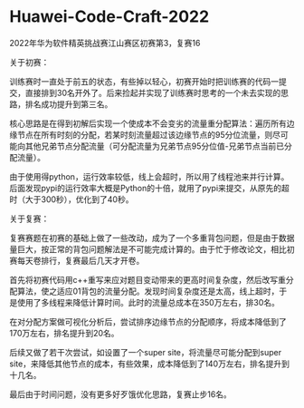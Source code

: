 # Huawei-Code-Craft-2022
2022年华为软件精英挑战赛江山赛区初赛第3，复赛16

关于初赛：

训练赛时一直处于前五的状态，有些掉以轻心，初赛开始时把训练赛的代码一提交，直接排到30名开外了。后来捡起并实现了训练赛时思考的一个未去实现的思路，排名成功提升到第三名。

核心思路是在得到初解后实现一个使成本不会变劣的流量重分配算法：遍历所有边缘节点在所有时刻的分配，若某时刻流量超过该边缘节点的95分位流量，则尽可能向其他兄弟节点分配流量（可分配流量为兄弟节点95分位值-兄弟节点当前已分配流量）。

由于使用得python，运行效率较低，线上会超时，所以用了线程池来并行计算。后面发现pypi的运行效率大概是Python的十倍，就用了pypi来提交，从原先的超时（大于300秒），优化到了40秒。

关于复赛：

复赛赛题在初赛的基础上做了一些改动，成为了一个多重背包问题，但是由于数据量巨大，按正常的背包问题解法是不可能完成计算的。由于忙于修改论文，相比初赛每天卷排行，复赛最后几天才开卷。

首先将初赛代码用c++重写来应对题目变动带来的更高时间复杂度，然后改写重分配算法，使之适应01背包的流量分配。发现时间复杂度还是太高，线上超时，于是使用了多线程来降低计算时间。此时的流量总成本在350万左右，排30名。

在对分配方案做可视化分析后，尝试排序边缘节点的分配顺序，将成本降低到了170万左右，排名提升到20名。

后续又做了若干次尝试，如设置了一个super site，将流量尽可能分配到super site，来降低其他节点的成本，有些效果，成本降低到了140万左右，排名提升到十几名。

最后由于时间问题，没有更多好歹饿优化思路，复赛止步16名。


